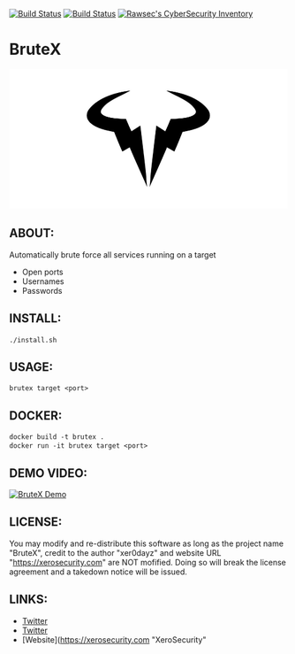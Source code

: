 [![Build Status](https://img.shields.io/github/forks/1N3/BruteX.svg)](https://github.com/1N3/BruteX)
[![Build Status](https://img.shields.io/github/stars/1N3/BruteX.svg)](https://github.com/1N3/BruteX)
[![Rawsec's CyberSecurity Inventory](https://inventory.rawsec.ml/img/badges/Rawsec-inventoried-FF5050_flat.svg)](https://inventory.rawsec.ml/tools.html#BruteX)

# BruteX
![alt tag](https://github.com/1N3/BruteX/blob/master/BruteX-logo.jpg)

## ABOUT:
Automatically brute force all services running on a target

* Open ports
* Usernames
* Passwords

## INSTALL:
```
./install.sh
```

## USAGE:
```
brutex target <port>
```

## DOCKER:
```
docker build -t brutex .
docker run -it brutex target <port>
```

## DEMO VIDEO:
[![BruteX Demo](https://img.youtube.com/vi/nA_V_u3QZA4/0.jpg)](https://www.youtube.com/watch?v=7QCBh9Enl2M)

## LICENSE:
You may modify and re-distribute this software as long as the project name "BruteX", credit to the author "xer0dayz" and website URL "https://xerosecurity.com" are NOT mofified. Doing so will break the license agreement and a takedown notice will be issued. 

## LINKS:
- [Twitter](https://www.twitter.com/xer0dayz "Personal Twitter")
- [Twitter](https://www.twitter.com/xerosecurity "Company Twitter")
- [Website](https://xerosecurity.com "XeroSecurity"